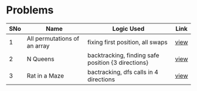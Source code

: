 # Problems

SNo | Name | Logic Used | Link |
----|------|------------|------|
1 | All permutations of an array | fixing first position, all swaps | [view](print_permutations.cpp)
2 | N Queens | backtracking, finding safe position {3 directions} | [view](N_Queens.cpp)
3 | Rat in a Maze | bactracking, dfs calls in 4 directions | [view](rat_maze.cpp)